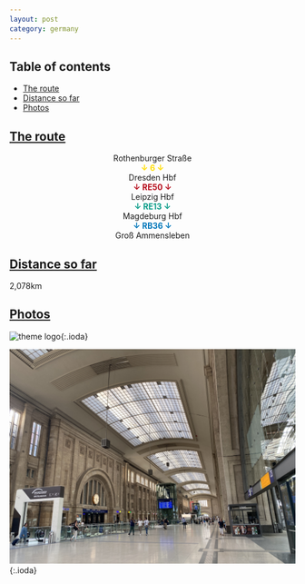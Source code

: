 ```yaml
---
layout: post
category: germany
---
```



## Table of contents
- [The route](#the-route)
- [Distance so far](#distance-so-far)
- [Photos](#photos)


## [The route](#the-route)

<center> Rothenburger Straße </center>

<center> <span style="color:#ffdd00 "> <b> ↓ 6 ↓ </b> </span> </center>

<center> Dresden Hbf </center>

<center> <span style="color:#b60d1c "> <b> ↓ RE50 ↓ </b> </span> </center>

<center> Leipzig Hbf </center>

<center> <span style="color:#089b87 "> <b> ↓ RE13 ↓ </b> </span> </center>

<center> Magdeburg Hbf </center>

<center> <span style="color:#0077ba "> <b> ↓ RB36 ↓ </b> </span> </center>

<center> Groß Ammensleben </center>


## [Distance so far](#distance-so-far)

2,078km

## [Photos](#photos)

![theme logo](pictures/leipzig_hbf_1.JPG){:.ioda}

![theme logo](pictures/leipzig_hbf_2.JPG){:.ioda}









